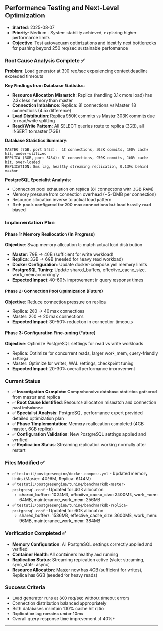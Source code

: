 ## Performance Testing and Next-Level Optimization
- **Started**: 2025-08-07  
- **Priority**: Medium - System stability achieved, exploring higher performance limits
- **Objective**: Test autovacuum optimizations and identify next bottlenecks for pushing beyond 250 req/sec sustainable performance

### Root Cause Analysis Complete ✅
**Problem**: Load generator at 300 req/sec experiencing context deadline exceeded timeouts

**Key Findings from Database Statistics**:
- **Resource Allocation Mismatch**: Replica (handling 3.1x more load) has 2.3x less memory than master
- **Connection Imbalance**: Replica: 81 connections vs Master: 18 connections (4.5x difference)
- **Load Distribution**: Replica 950K commits vs Master 303K commits due to read/write splitting
- **Read/Write Pattern**: All SELECT queries route to replica (3GB), all INSERT to master (7GB)

**Database Statistics Summary**:
```
MASTER (7GB, port 5433):  18 connections, 303K commits, 100% cache hit, under-utilized
REPLICA (3GB, port 5434): 81 connections, 950K commits, 100% cache hit, over-loaded
REPLICATION: 8ms lag, healthy streaming replication, 0.139s behind master
```

**PostgreSQL Specialist Analysis**: 
- Connection pool exhaustion on replica (81 connections with 3GB RAM)
- Memory pressure from connection overhead (~5-10MB per connection)
- Resource allocation inverse to actual load pattern
- Both pools configured for 200 max connections but load heavily read-biased

### Implementation Plan

#### Phase 1: Memory Reallocation (In Progress)
**Objective**: Swap memory allocation to match actual load distribution
- **Master**: 7GB → 4GB (sufficient for write workload)
- **Replica**: 3GB → 6GB (needed for heavy read workload)
- **Docker Configuration**: Update docker-compose.yml memory limits
- **PostgreSQL Tuning**: Update shared_buffers, effective_cache_size, work_mem accordingly
- **Expected Impact**: 40-60% improvement in query response times

#### Phase 2: Connection Pool Optimization (Future)
**Objective**: Reduce connection pressure on replica
- Replica: 200 → 40 max connections
- Master: 200 → 20 max connections  
- **Expected Impact**: 30-50% reduction in connection timeouts

#### Phase 3: Configuration Fine-tuning (Future)
**Objective**: Optimize PostgreSQL settings for read vs write workloads
- Replica: Optimize for concurrent reads, larger work_mem, query-friendly settings
- Master: Optimize for writes, WAL settings, checkpoint tuning
- **Expected Impact**: 20-30% overall performance improvement

### Current Status
- ✅ **Investigation Complete**: Comprehensive database statistics gathered from master and replica
- ✅ **Root Cause Identified**: Resource allocation mismatch and connection pool imbalance
- ✅ **Specialist Analysis**: PostgreSQL performance expert provided detailed optimization plan  
- ✅ **Phase 1 Implementation**: Memory reallocation completed (4GB master, 6GB replica)
- ✅ **Configuration Validation**: New PostgreSQL settings applied and verified
- ✅ **Replication Status**: Streaming replication working normally after restart

### Files Modified ✅
- ✅ `testutil/postgresengine/docker-compose.yml` - Updated memory limits (Master: 4096M, Replica: 6144M)
- ✅ `testutil/postgresengine/tuning/benchmarkdb-master-postgresql.conf` - Updated for 4GB allocation
  - shared_buffers: 1024MB, effective_cache_size: 2400MB, work_mem: 64MB, maintenance_work_mem: 256MB
- ✅ `testutil/postgresengine/tuning/benchmarkdb-replica-postgresql.conf` - Updated for 6GB allocation  
  - shared_buffers: 1536MB, effective_cache_size: 3600MB, work_mem: 96MB, maintenance_work_mem: 384MB

### Verification Completed ✅
- **Memory Configuration**: All PostgreSQL settings correctly applied and verified
- **Container Health**: All containers healthy and running
- **Replication Status**: Streaming replication active (state: streaming, sync_state: async)
- **Resource Allocation**: Master now has 4GB (sufficient for writes), Replica has 6GB (needed for heavy reads)

### Success Criteria
- Load generator runs at 300 req/sec without timeout errors
- Connection distribution balanced appropriately
- Both databases maintain 100% cache hit ratio
- Replication lag remains under 10ms
- Overall query response time improvement of 40%+

---
